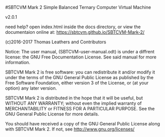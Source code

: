 #SBTCVM Mark 2
Simple Balanced Ternary Computer Virtual Machine

v2.0.1

need help? open index.html inside the docs directory,
or view the documentaion online at:
<https://sbtcvm.github.io/SBTCVM-Mark-2/>

(c)2016-2017 Thomas Leathers and Contributors

Notice: The user manual, (SBTCVM-user-manual.odt) is under a diffrent license:
the GNU Free Documentation License. See said manual for more information.

  SBTCVM Mark 2 is free software: you can redistribute it and/or modify
  it under the terms of the GNU General Public License as published by
  the Free Software Foundation, either version 3 of the License, or
  (at your option) any later version.
  
  SBTCVM Mark 2 is distributed in the hope that it will be useful,
  but WITHOUT ANY WARRANTY; without even the implied warranty of
  MERCHANTABILITY or FITNESS FOR A PARTICULAR PURPOSE. See the
  GNU General Public License for more details.
 
  You should have received a copy of the GNU General Public License
  along with SBTCVM Mark 2. If not, see <http://www.gnu.org/licenses/>
